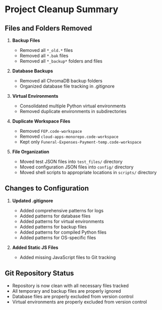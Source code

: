 # Project Cleanup Summary

## Files and Folders Removed

1. **Backup Files**
   - Removed all `*_old.*` files
   - Removed all `*.bak` files
   - Removed all `*_backup*` folders and files

2. **Database Backups**
   - Removed all ChromaDB backup folders
   - Organized database file tracking in .gitignore

3. **Virtual Environments**
   - Consolidated multiple Python virtual environments
   - Removed duplicate environments in subdirectories

4. **Duplicate Workspace Files**
   - Removed `FEP.code-workspace`
   - Removed `cloud-apps-monorepo.code-workspace`
   - Kept only `Funeral-Expenses-Payment-temp.code-workspace`

5. **File Organization**
   - Moved test JSON files into `test_files/` directory
   - Moved configuration JSON files into `config/` directory
   - Moved shell scripts to appropriate locations in `scripts/` directory

## Changes to Configuration

1. **Updated .gitignore**
   - Added comprehensive patterns for logs
   - Added patterns for database files
   - Added patterns for virtual environments
   - Added patterns for backup files
   - Added patterns for compiled Python files
   - Added patterns for OS-specific files

2. **Added Static JS Files**
   - Added missing JavaScript files to Git tracking

## Git Repository Status

- Repository is now clean with all necessary files tracked
- All temporary and backup files are properly ignored
- Database files are properly excluded from version control
- Virtual environments are properly excluded from version control

